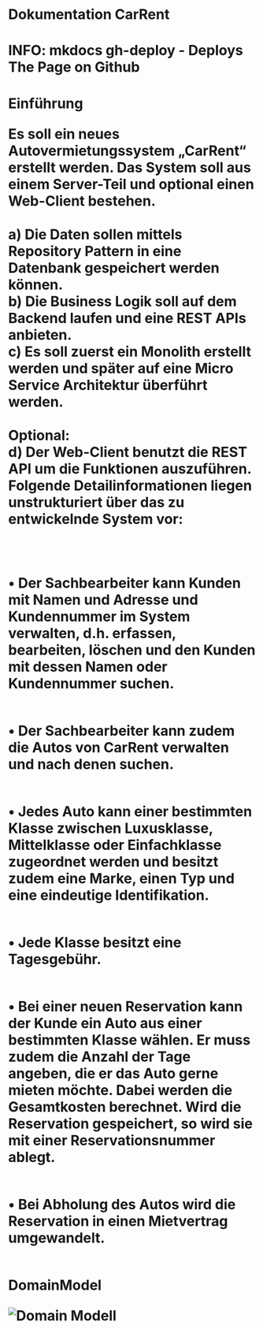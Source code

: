 # Dokumentation CarRent

<h1> INFO: mkdocs gh-deploy - Deploys The Page on Github<h1>

**Einführung**

Es soll ein neues Autovermietungssystem „CarRent“ erstellt werden. Das System soll aus einem Server-Teil und optional einen Web-Client bestehen.<br/><br/>
a) Die Daten sollen mittels Repository Pattern in eine Datenbank gespeichert werden können.<br/>
b) Die Business Logik soll auf dem Backend laufen und eine REST APIs anbieten.<br/>
c) Es soll zuerst ein Monolith erstellt werden und später auf eine Micro Service Architektur überführt werden.<br/><br/>
Optional:<br/>
d) Der Web-Client benutzt die REST API um die Funktionen auszuführen.
Folgende Detailinformationen liegen unstrukturiert über das zu entwickelnde System vor:<br/><br/><br/>

• Der Sachbearbeiter kann Kunden mit Namen und Adresse und Kundennummer im System verwalten, d.h. erfassen, bearbeiten, löschen und den Kunden mit dessen Namen oder Kundennummer suchen.<br/><br/>

• Der Sachbearbeiter kann zudem die Autos von CarRent verwalten und nach denen suchen.<br/><br/>

• Jedes Auto kann einer bestimmten Klasse zwischen Luxusklasse, Mittelklasse oder Einfachklasse zugeordnet werden und besitzt zudem eine Marke, einen Typ und eine eindeutige Identifikation.<br/><br/>

• Jede Klasse besitzt eine Tagesgebühr.<br/><br/>

• Bei einer neuen Reservation kann der Kunde ein Auto aus einer bestimmten Klasse wählen. Er muss zudem die Anzahl der Tage angeben, die er das Auto gerne mieten möchte. Dabei werden die Gesamtkosten berechnet. Wird die Reservation gespeichert, so wird sie mit einer Reservationsnummer ablegt.<br/><br/>

• Bei Abholung des Autos wird die Reservation in einen Mietvertrag umgewandelt.<br/><br/>

**DomainModel**

<img src="/images/DomainModel.png" alt="Domain Modell"/>
